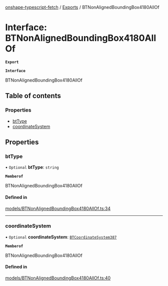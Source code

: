 [onshape-typescript-fetch](../README.md) / [Exports](../modules.md) / BTNonAlignedBoundingBox4180AllOf

# Interface: BTNonAlignedBoundingBox4180AllOf

**`Export`**

**`Interface`**

BTNonAlignedBoundingBox4180AllOf

## Table of contents

### Properties

- [btType](BTNonAlignedBoundingBox4180AllOf.md#bttype)
- [coordinateSystem](BTNonAlignedBoundingBox4180AllOf.md#coordinatesystem)

## Properties

### btType

• `Optional` **btType**: `string`

**`Memberof`**

BTNonAlignedBoundingBox4180AllOf

#### Defined in

[models/BTNonAlignedBoundingBox4180AllOf.ts:34](https://github.com/toebes/onshape-typescript-fetch/blob/3e11ae1/models/BTNonAlignedBoundingBox4180AllOf.ts#L34)

___

### coordinateSystem

• `Optional` **coordinateSystem**: [`BTCoordinateSystem387`](BTCoordinateSystem387.md)

**`Memberof`**

BTNonAlignedBoundingBox4180AllOf

#### Defined in

[models/BTNonAlignedBoundingBox4180AllOf.ts:40](https://github.com/toebes/onshape-typescript-fetch/blob/3e11ae1/models/BTNonAlignedBoundingBox4180AllOf.ts#L40)
